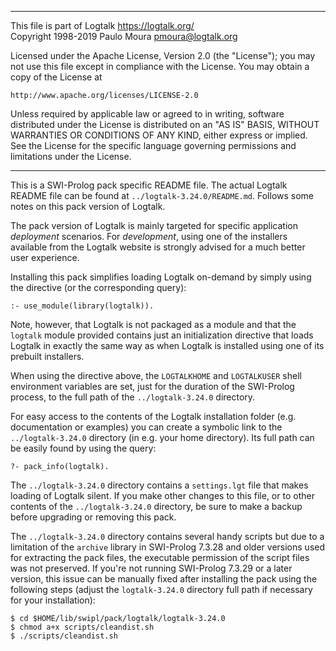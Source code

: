 ________________________________________________________________________

This file is part of Logtalk <https://logtalk.org/>  
Copyright 1998-2019 Paulo Moura <pmoura@logtalk.org>

Licensed under the Apache License, Version 2.0 (the "License");
you may not use this file except in compliance with the License.
You may obtain a copy of the License at

    http://www.apache.org/licenses/LICENSE-2.0

Unless required by applicable law or agreed to in writing, software
distributed under the License is distributed on an "AS IS" BASIS,
WITHOUT WARRANTIES OR CONDITIONS OF ANY KIND, either express or implied.
See the License for the specific language governing permissions and
limitations under the License.
________________________________________________________________________


This is a SWI-Prolog pack specific README file. The actual Logtalk
README file can be found at `../logtalk-3.24.0/README.md`. Follows
some notes on this pack version of Logtalk.

The pack version of Logtalk is mainly targeted for specific application
*deployment* scenarios. For *development*, using one of the installers
available from the Logtalk website is strongly advised for a much better
user experience.

Installing this pack simplifies loading Logtalk on-demand by simply
using the directive (or the corresponding query):

	:- use_module(library(logtalk)).

Note, however, that Logtalk is not packaged as a module and that the
`logtalk` module provided contains just an initialization directive
that loads Logtalk in exactly the same way as when Logtalk is installed
using one of its prebuilt installers.

When using the directive above, the `LOGTALKHOME` and `LOGTALKUSER`
shell environment variables are set, just for the duration of the
SWI-Prolog process, to the full path of the `../logtalk-3.24.0`
directory.

For easy access to the contents of the Logtalk installation folder
(e.g. documentation or examples) you can create a symbolic link to the
`../logtalk-3.24.0` directory (in e.g. your home directory). Its full
path can be easily found by using the query:

	?- pack_info(logtalk).

The `../logtalk-3.24.0` directory contains a `settings.lgt` file that
makes loading of Logtalk silent. If you make other changes to this file,
or to other contents of the `../logtalk-3.24.0` directory, be sure to
make a backup before upgrading or removing this pack.

The `../logtalk-3.24.0` directory contains several handy scripts but due
to a limitation of the `archive` library in SWI-Prolog 7.3.28 and older
versions used for extracting the pack files, the executable permission
of the script files was not preserved. If you're not running SWI-Prolog
7.3.29 or a later version, this issue can be manually fixed after installing
the pack using the following steps (adjust the `logtalk-3.24.0` directory
full path if necessary for your installation):

	$ cd $HOME/lib/swipl/pack/logtalk/logtalk-3.24.0
	$ chmod a+x scripts/cleandist.sh
	$ ./scripts/cleandist.sh
